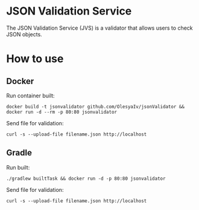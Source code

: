 # JSON Validation Service

The JSON Validation Service (JVS) is a validator that allows users to check JSON objects.

# How to use

## Docker

Run container built:
```
docker build -t jsonvalidator github.com/OlesyaIv/jsonValidator && docker run -d --rm -p 80:80 jsonvalidator
```

Send file for validation:
```
curl -s --upload-file filename.json http://localhost
```

## Gradle

Run built:
```
./gradlew builtTask && docker run -d -p 80:80 jsonvalidator
```

Send file for validation:
```
curl -s --upload-file filename.json http://localhost
```

